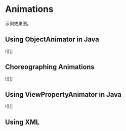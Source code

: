 # Animations
示例效果图。

## Using ObjectAnimator in Java

!()[]

## Choreographing Animations

!()[]

## Using ViewPropertyAnimator in Java

!()[]

## Using XML

